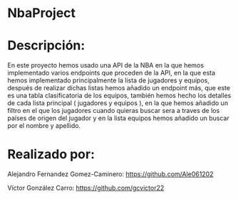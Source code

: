 # NbaProject

# Descripción:

En este proyecto hemos usado una API de la NBA en la que hemos implementado varios endpoints que proceden de la API, en la que esta hemos implementado principalmente la lista de jugadores y equipos, después de realizar dichas listas hemos añadido un endpoint más, que este es una tabla clasificatoria de los equipos, también hemos hecho los detalles de cada lista principal ( jugadores y equipos ), en la que hemos añadido un filtro en el que los jugadores cuando quieras buscar sera a traves de los países de origen del jugador y en la lista equipos hemos añadido un buscar por el nombre y apellido.

# Realizado por:

Alejandro Fernandez Gomez-Caminero: https://github.com/Ale061202

Víctor González Carro: https://github.com/gcvictor22
